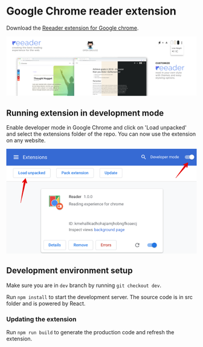 # Google Chrome reader extension

Download the [Reeader extension for Google chrome](https://chrome.google.com/webstore/detail/reeader-minimal-reader-fo/jblbdklppkompnbobkpncbmbjkaeaeah).

![Chrome extensions tab](./screenshot.jpg)

## Running extension in development mode

Enable developer mode in Google Chrome and click on 'Load unpacked' and select the extensions folder of the repo. You can now use the extension on any website.

![Chrome extensions tab](./screenshot1.png)

## Development environment setup

Make sure you are in `dev` branch by running `git checkout dev`.

Run `npm install` to start the development server. The source code is in src folder and is powered by React.

### Updating the extension
Run `npm run build` to generate the production code and refresh the extension.
